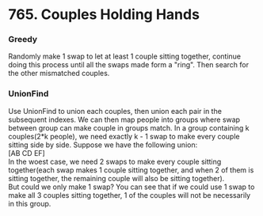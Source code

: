 # 765. Couples Holding Hands
### Greedy
Randomly make 1 swap to let at least 1 couple sitting together, continue doing this process until all the swaps made form a "ring". Then search for the other mismatched couples. 
### UnionFind
Use UnionFind to union each couples, then union each pair in the subsequent indexes. We can then map people into groups where swap between group can make couple in groups match. 
In a group containing k couples(2*k people), we need exactly k - 1 swap to make every couple sitting side by side. Suppose we have the following union:  
[AB CD EF]  
In the woest case, we need 2 swaps to make every couple sitting together(each swap makes 1 couple sitting together, and when 2 of them is sitting together, the remaining couple will also be sitting together).  
But could we only make 1 swap? You can see that if we could use 1 swap to make all 3 couples sitting together, 1 of the couples will not be necessarily in this group. 